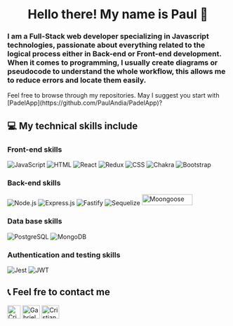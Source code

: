 <h1 align="center">Hello there! My name is Paul 👋</h1>

<h3 text-align="justify">I am a Full-Stack web developer specializing in Javascript technologies, passionate about everything related to the logical process either in Back-end or Front-end development. When it comes to programming, I usually create diagrams or pseudocode to understand the whole workflow, this allows me to reduce errors and locate them easily.</h3>
<p>Feel free to browse through my repositories. May I suggest you start with [PadelApp](https://github.com/PaulAndia/PadelApp)?</p>

## 💻 My technical skills include
<h3>Front-end skills</h3>

![JavaScript](https://img.shields.io/badge/-JavaScript-F7DF1E?style=for-the-badge&logo=javascript&logoColor=333)
![HTML](https://img.shields.io/badge/-HTML-E34F26?style=for-the-badge&logo=html5&logoColor=FAFAFA)
![React](https://img.shields.io/badge/-React-61DAFB?style=for-the-badge&logo=react&logoColor=333)
![Redux](https://img.shields.io/badge/-Redux-764ABC?style=for-the-badge&logo=redux&logoColor=FAFAFA)
![CSS](https://img.shields.io/badge/-CSS-1572B6?style=for-the-badge&logo=css3&logoColor=FAFAFA)
![Chakra](https://img.shields.io/badge/chakra-%234ED1C5.svg?style=for-the-badge&logo=chakraui&logoColor=white)
![Bootstrap](https://img.shields.io/badge/bootstrap-%23563D7C.svg?style=for-the-badge&logo=bootstrap&logoColor=white)
<h3>Back-end skills</h3>

![Node.js](https://img.shields.io/badge/-Node.js-339933?style=for-the-badge&logo=node.js&logoColor=FAFAFA)
![Express.js](https://img.shields.io/badge/express.js-%23404d59.svg?style=for-the-badge&logo=express&logoColor=%2361DAFB)
![Fastify](https://img.shields.io/badge/fastify-%23000000.svg?style=for-the-badge&logo=fastify&logoColor=white)
![Sequelize](https://img.shields.io/badge/Sequelize-52B0E7?style=for-the-badge&logo=Sequelize&logoColor=white)
<img src="https://lh4.googleusercontent.com/g_LM2kHik0YOQuQHnJz0L640IhT_bP_YJeV7k0KHFhCNsLU9P9y7Bk6RUb2KDHpdo5WHlKE6irD0f2KcjeGZBOlWFf6G28kFYernrTnIsL45mr9DoEuPz7Niq8nAr2r_AC212YHq" alt="Moongoose" height="25" width="115" />
<h3>Data base skills</h3>

![PostgreSQL](https://img.shields.io/badge/-PostgreSQL-0064a5?style=for-the-badge&logo=postgresql&logoColor=FAFAFA)
![MongoDB](https://img.shields.io/badge/MongoDB-4EA94B?style=for-the-badge&logo=mongodb&logoColor=white)
<h3>Authentication and testing skills</h3>

![Jest](https://img.shields.io/badge/-jest-%23C21325?style=for-the-badge&logo=jest&logoColor=white)
![JWT](https://img.shields.io/badge/JWT-black?style=for-the-badge&logo=JSON%20web%20tokens)




## 📞 Feel fre to contact me
<p align="left">
<a href="mailto:criskol.71@gmail.com"><img align="center" src="https://www.pngmart.com/files/16/Gmail-PNG-Clipart.png" alt="Cristian Gonzalez" height="30" width="30"/></a>
<a href="https://www.linkedin.com/in/cristian-gonzalez-fuentes-developerfullstack/" target="blank"><img align="center" src="https://raw.githubusercontent.com/rahuldkjain/github-profile-readme-generator/master/src/images/icons/Social/linked-in-alt.svg" alt="Gabriel Vodopivec" height="30" width="40" /></a>
<a href="https://www.facebook.com/wacho.gonzalezporshella" target="blank"><img align="center" src="https://raw.githubusercontent.com/rahuldkjain/github-profile-readme-generator/master/src/images/icons/Social/facebook.svg" alt="Cristian Gonzalez" height="30" width="40" /></a>
</p>
